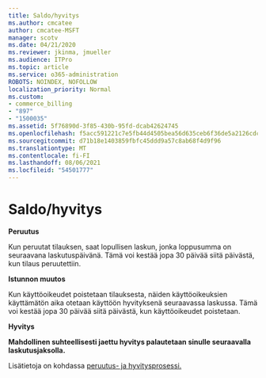 ```yaml
---
title: Saldo/hyvitys
ms.author: cmcatee
author: cmcatee-MSFT
manager: scotv
ms.date: 04/21/2020
ms.reviewer: jkinma, jmueller
ms.audience: ITPro
ms.topic: article
ms.service: o365-administration
ROBOTS: NOINDEX, NOFOLLOW
localization_priority: Normal
ms.custom:
- commerce_billing
- "897"
- "1500035"
ms.assetid: 5f76890d-3f85-430b-95fd-dcab42624745
ms.openlocfilehash: f5acc591221c7e5fb44d4505bea56d635ceb6f36de5a2126cdcf40f815168a1e
ms.sourcegitcommit: d71b18e1403859fbfc45ddd9a57c8ab68f4d9f96
ms.translationtype: MT
ms.contentlocale: fi-FI
ms.lasthandoff: 08/06/2021
ms.locfileid: "54501777"
---
```

# <a name="creditrefund"></a>Saldo/hyvitys

**Peruutus**
  
Kun peruutat tilauksen, saat lopullisen laskun, jonka loppusumma on seuraavana laskutuspäivänä. Tämä voi kestää jopa 30 päivää siitä päivästä, kun tilaus peruutettiin.
  
**Istunnon muutos**
  
Kun käyttöoikeudet poistetaan tilauksesta, näiden käyttöoikeuksien käyttämätön aika otetaan käyttöön hyvityksenä seuraavassa laskussa. Tämä voi kestää jopa 30 päivää siitä päivästä, kun käyttöoikeudet poistetaan.

**Hyvitys**

**Mahdollinen suhteellisesti jaettu hyvitys palautetaan sinulle seuraavalla laskutusjaksolla.**

Lisätietoja on kohdassa [peruutus- ja hyvitysprosessi.](/microsoft-365/commerce/subscriptions/cancel-your-subscription) 

